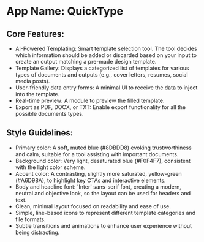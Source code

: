 # **App Name**: QuickType

## Core Features:

- AI-Powered Templating: Smart template selection tool. The tool decides which information should be added or discarded based on your input to create an output matching a pre-made design template.
- Template Gallery: Displays a categorized list of templates for various types of documents and outputs (e.g., cover letters, resumes, social media posts).
- User-friendly data entry forms: A minimal UI to receive the data to inject into the template.
- Real-time preview: A module to preview the filled template.
- Export as PDF, DOCX, or TXT: Enable export functionality for all the possible documents types.

## Style Guidelines:

- Primary color: A soft, muted blue (#8DBDD8) evoking trustworthiness and calm, suitable for a tool assisting with important documents.
- Background color: Very light, desaturated blue (#F0F4F7), consistent with the light color scheme.
- Accent color: A contrasting, slightly more saturated, yellow-green (#A6D98A), to highlight key CTAs and interactive elements.
- Body and headline font: 'Inter' sans-serif font, creating a modern, neutral and objective look, so the layout can be used for headers and text.
- Clean, minimal layout focused on readability and ease of use.
- Simple, line-based icons to represent different template categories and file formats.
- Subtle transitions and animations to enhance user experience without being distracting.
